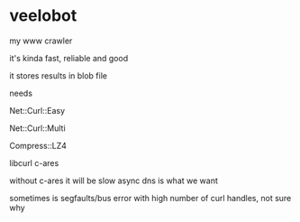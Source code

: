 # veelobot


my www crawler

it's kinda fast, reliable and good

it stores results in blob file

needs

Net::Curl::Easy

Net::Curl::Multi

Compress::LZ4



libcurl
c-ares

without c-ares it will be slow
async dns is what we want



sometimes is segfaults/bus error with high number of curl handles, not sure why
